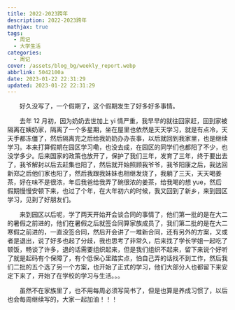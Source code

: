 ```yaml
---
title: 2022-2023跨年
description: 2022-2023跨年
mathjax: true
tags:
  - 周记
  - 大学生活
categories:
  - 周记
cover: /assets/blog_bg/weekly_report.webp
abbrlink: 5042100a
date: 2023-01-22 22:31:29
updated: 2023-01-22 22:31:29
---
```


&emsp;&emsp;好久没写了，一个假期了，这个假期发生了好多好多事情。

&emsp;&emsp;去年 12 月初，因为奶奶去世加上 yi 情严重，我早早的就往回家赶，回到家被隔离在姨奶家，隔离了一个多星期，坐在屋里也依然是天天学习，就是有点冷，天天手都冻僵了，然后隔离完之后给我奶奶办办丧事，以后就回到我家里，也是继续学习。本来打算假期在园区学习嘞，也没去成，在园区的同学们也都阳了不少，也没学多少。后来国家的政策也放开了，保护了我们三年，发育了三年，终于要出去了，我爷解封以后去赶集也阳了，然后就开始照顾我爷爷，我爷阳康之后，我达回新郑之后他们家也阳了，然后我跟我妹妹也相继发烧了，我躺了三天，天天喝姜茶，好在味不是很浓，年后我爸给我弄了碗很浓的姜茶，给我喝的想 yue，然后假期慢慢安顿下来，也过了个年，在大年初六的时候，我又回到了新乡，来到园区学习，见到了好朋友们。

&emsp;&emsp;来到园区以后呢，学了两天开始开会谈合同的事情了，他们第一批的是在大二的暑假之前进的，他们在暑假之后就签合同算家族成员了，我们第二批的是在大二寒假之前进的，一直没签合同，然后开会讲了一堆新合同，还有另外的方案，又或者是退出，说了好多也起了分歧，我也思考了非常久，后来找了学长学姐一起吃了顿饭，畅谈了许多，退的话需要组织起来，但是我们组织不起来，留下来说个好听了就是起码有个保障了，有个低保心里踏实点，怕自己弄的话找不到工作，然后我们二批的五个选了另一个方案，也开始了正式的学习，他们大部分人也都留下来安定下来了，开始了在学校的学习与生活。。。

&emsp;&emsp;虽然不在家族里了，也不用每周必须写简书了，但是也算是养成习惯了，以后也会每周继续写的，大家一起加油！！！
